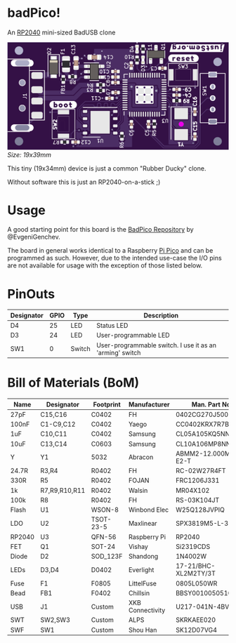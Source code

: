 # badPico!
An [RP2040](https://www.raspberrypi.com/products/rp2040/) mini-sized BadUSB clone

![front](Images/Board-Front.png)
_Size: 19x39mm_

This tiny (19x34mm) device is just a common "Rubber Ducky" clone.

Without software this is just an RP2040-on-a-stick ;)


# Usage
A good starting point for this board is the [BadPico Repository](https://github.com/EvgeniGenchev/BadPico) by @EvgeniGenchev.

The board in general works identical to a Raspberry [Pi Pico](https://www.raspberrypi.com/products/raspberry-pi-pico/) and can be programmed as such.
However, due to the intended use-case the I/O pins are not available for usage with the exception of those listed below.


# PinOuts

| Designator	| GPIO  |  Type 	| Description 							|
| ------------- | ----- | ------------- | ------------------------------------------------------------- |
|  D4		| 25	| LED		| Status LED  							|
|  D3		| 24	| LED		| User-programmable LED 					|
| SW1		| 0	| Switch	| User-programmable switch. I use it as an 'arming' switch 	| 



# Bill of Materials (BoM)
| Name	| Designator	| Footprint	| Manufacturer		| Man. Part No.			|
| ----- | ------------- | ------------- | --------------------- | ----------------------------- |
| 27pF	| C15,C16	| C0402		| FH			| 0402CG270J500NT		|
| 100nF | C1-C9,C12	| C0402		| Yaego			| CC0402KRX7R7BB104		|
| 1uF	| C10,C11	| C0402		| Samsung		| CL05A105KQ5NNNC		|
| 10uF	| C13,C14	| C0603		| Samsung		| CL10A106MP8NNNC		| 
| Y	| Y1		| 5032		| Abracon		| ABMM2-12.000MHZ-E2-T 		|
| 24.7R	| R3,R4		| R0402		| FH			| RC-02W27R4FT 			|
| 330R	| R5		| R0402		| FOJAN			| FRC1206J331			|
| 1k	| R7,R9,R10,R11	| R0402		| Walsin		| MR04X102			|
| 100k	| R8		| R0402		| FH			| RS-03K104JT			|
| Flash	| U1		| WSON-8	| Winbond Elec		| W25Q128JVPIQ			|
| LDO	| U2		| TSOT-23-5	| Maxlinear		| SPX3819M5-L-3-3		|
| RP2040 | U3		| QFN-56	| Raspberry Pi		| RP2040			|
| FET	| Q1		| SOT-24	| Vishay		| Si2319CDS			|
| Diode	| D2		| SOD_123F	| Shandong		| 1N4002W			|
| LEDs	| D3,D4		| D0402		| Everlight		| 17-21/BHC-XL2M2TY/3T		|
| Fuse	| F1		| F0805		| LittelFuse		| 0805L050WR			|
| Bead	| FB1		| F0402		| Chillsin		| BBSY00100505101Y00		|
| USB	| J1		| Custom	| XKB Connectivity	| U217-041N-4BV81 		|
| SWT	| SW2,SW3	| Custom	| ALPS			| SKRKAEE020			|
| SWF	| SW1		| Custom	| Shou Han		| SK12D07VG4			| 

